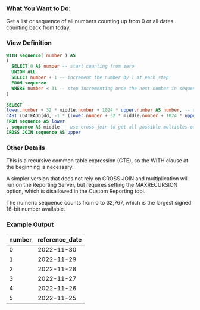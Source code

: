 ### What You Want to Do:

Get a list or sequence of all numbers counting up from 0 or all dates counting back from today.

### View Definition
```sql
WITH sequence( number ) AS
(
  SELECT 0 AS number -- start counting from zero
  UNION ALL
  SELECT number + 1 -- increment the number by 1 at each step
  FROM sequence
  WHERE number < 31 -- stop incrementing once the next number in sequence is 31, produces numbers from 0 to 31
)

SELECT 
lower.number + 32 * middle.number + 1024 * upper.number AS number, -- use multiplication to get numbers from 0 to 32767 (up to 2 ^ 15)
CAST (DATEADD(dd, -1 * (lower.number + 32 * middle.number + 1024 * upper.number), GETDATE()) AS DATE) AS reference_date -- count back from today to 32767 days ago (about 85.5 years)
FROM sequence AS lower
, sequence AS middle -- use cross join to get all possible multiples of the numbers from 0 to 31, use comma to force this join to happen first
CROSS JOIN sequence AS upper
```

### Other Details
This is a recursive common table expression (CTE), so the WITH clause at the beginning is necessary.

A simpler version that does not rely on CROSS JOIN and multiplication will run on the Reporting Server, but requires setting the MAXRECURSION option, which is disallowed in the Custom Reporting tool.

The numeric sequence counts from 0 to 32,767, which is the largest signed 16-bit number available. 


### Example Output
| number | reference_date |
| ---------- | ----------- |
|     0   |  2022-11-30|
|     1   |  2022-11-29|
|     2   |  2022-11-28|
|     3   |  2022-11-27|
|     4   |  2022-11-26|
|     5   |  2022-11-25|
